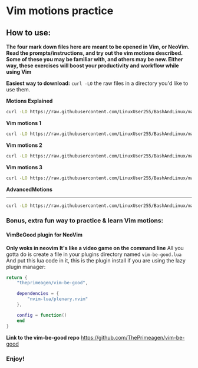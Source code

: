 # Vim motions practice

## How to use:

**The four mark down files here are meant to be opened in Vim, or NeoVim.
Read the prompts/instructions, and try out the vim motions described.
Some of these you may be familiar with, and others may be new. Either way,
these exercises will boost your productivity and workflow while using Vim**

**Easiest way to download:**
`curl -LO` the raw files in a directory you'd like to use them.

**Motions Explained**
```bash
curl -LO https://raw.githubusercontent.com/LinuxUser255/BashAndLinux/main/Vim_Stuff/motions_explained.md
```

**Vim motions 1**
```bash
curl -LO https://raw.githubusercontent.com/LinuxUser255/BashAndLinux/main/Vim_Stuff/vim-motions-01.md

```


**Vim motions 2**
```bash
curl -LO https://raw.githubusercontent.com/LinuxUser255/BashAndLinux/main/Vim_Stuff/vim-motions-02.md
```


**Vim motions 3**
```bash
curl -LO https://raw.githubusercontent.com/LinuxUser255/BashAndLinux/main/Vim_Stuff/vim-motions-02.md

```

**AdvancedMotions**
*****
```bash
curl -LO https://raw.githubusercontent.com/LinuxUser255/BashAndLinux/main/Vim_Stuff/AdvancedMotions.md
```
### Bonus, extra fun way to practice & learn Vim motions:

#### VimBeGood plugin for NeoVim
**Only woks in neovim**
**It's like a video game on the command line**
All you gotta do is create a file in your plugins directory named `vim-be-good.lua`
And put this lua code in it, this is the plugin install if you are using the
lazy plugin manager:
```lua
return {
    "theprimeagen/vim-be-good",

    dependencies = {
        "nvim-lua/plenary.nvim"
    },

    config = function()
    end
}
```
**Link to the vim-be-good repo**
https://github.com/ThePrimeagen/vim-be-good

### Enjoy!
